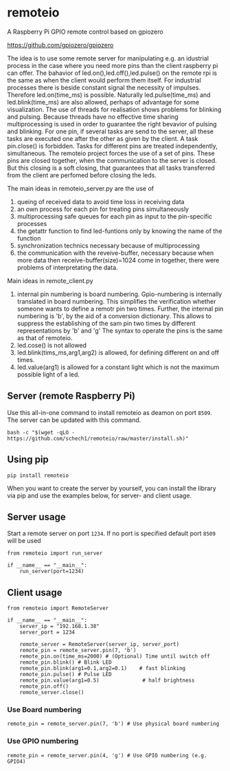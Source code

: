 # remoteio
A Raspberry Pi GPIO remote control based on gpiozero

https://github.com/gpiozero/gpiozero

The idea is to use some remote server for manipulating e.g. an idustrial process in the case where you need more pins than the client raspberry pi can offer.
The bahavior of led.on(),led.off(),led.pulse() on the remote rpi is the same as when the client would perform them itself.
For industrial processes there is beside constant signal the necessity of impulses. Therefore led.on(time_ms) is possible. Naturally led.pulse(time_ms) and led.blink(time_ms) are also
allowed, perhaps of advantage for some visualization. The use of threads for realisation shows problems for blinking and pulsing. Because threads have no effective time sharing multiprocessing is used
in order to guarantee the right bevavior of pulsing and blinking. For one pin, if several tasks are send to the server, all these tasks are executed one after the other as given by the client. A task pin.close() is forbidden. Tasks for different pins are treated independently, simultaneous. The remoteio project forces the use of a set of pins. These pins are closed together, when the communication to the server is closed. But this closing is a soft closing, that guarantees that all tasks transferred from the client are perfomed before closing the leds.  

The main ideas in remoteio_server.py are the use of 
  1. queing of received data to avoid time loss in receiving data
  2. an own process for each pin for treating pins simultaneously
  3. multiprocessing safe queues for each pin as input to the pin-specific processes
  4. the getattr function to find led-funtions only by knowing the name of the function
  5. synchronization technics necessary because of multiprocessing
  6. the communication with the reveive-buffer, necessary because when more data then receive-buffer(size)=1024 come in together, there were problems of interpretating the data. 


Main ideas in remote_client.py 
1. internal pin numbering is board numbering. Gpio-numbering is internally translated in board numbering. This simplifies the verification whether someone wants to define a remotr pin two times.
   Further, the internal pin numbering is 'b', by the aid of a conversion dictionary. This allows to suppress the establishing of the sam pin two times by different representations by 'b' and 'g'
   The syntax to operate the pins is the same as that of remoteio.
2. led.cose() is not allowed
3. led.blink(tims_ms,arg1,arg2) is allowed, for defining different on and off times.
4. led.value(arg1) is allowed for a constant light which is not the maximum possible light of a led.


## Server (remote Raspberry Pi)
Use this all-in-one command to install remoteio as deamon on port `8509`.
The server can be updated with this command.
```
bash -c "$(wget -qLO - https://github.com/schech1/remoteio/raw/master/install.sh)"

```

##  Using pip
```
pip install remoteio
```
When you want to create the server by yourself, you can install the library via
pip and use the examples below, for server- and client usage.



## Server usage
Start a remote server on port `1234`.
If no port is specified default port `8509` will be used

```
from remoteio import run_server

if __name__ == "__main__":
    run_server(port=1234)

```


## Client usage
```
from remoteio import RemoteServer

if __name__ == "__main__":
    server_ip = "192.168.1.38"
    server_port = 1234

    remote_server = RemoteServer(server_ip, server_port)
    remote_pin = remote_server.pin(7, 'b')
    remote_pin.on(time_ms=2000) # (Optional) Time until switch off
    remote_pin.blink() # Blink LED
    remote_pin.blink(arg1=0.1,arg2=0.1)    # fast blinking
    remote_pin.pulse() # Pulse LED
    remote_pin.value(arg1=0.5)              # half brightness
    remote_pin.off()
    remote_server.close()
```

### Use Board numbering
```
remote_pin = remote_server.pin(7, 'b') # Use physical board numbering
```
### Use GPIO numbering
```
remote_pin = remote_server.pin(4, 'g') # Use GPIO numbering (e.g. GPIO4)
```

